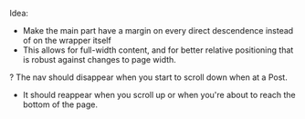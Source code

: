Idea:
- Make the main part have a margin on every direct descendence instead of on the wrapper itself
- This allows for full-width content, and for better relative positioning that is robust against changes to page width.





? The nav should disappear when you start to scroll down when at a Post.

- It should reappear when you scroll up or when you're about to reach the bottom of the page.